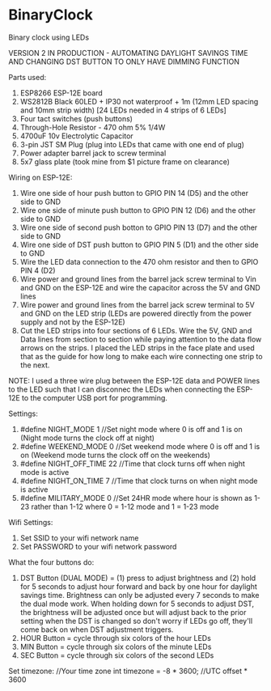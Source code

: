 # BinaryClock
 Binary clock using LEDs

VERSION 2 IN PRODUCTION - AUTOMATING DAYLIGHT SAVINGS TIME AND CHANGING DST BUTTON TO ONLY HAVE DIMMING FUNCTION

Parts used:
1. ESP8266 ESP-12E board
2. WS2812B Black 60LED + IP30 not waterproof + 1m (12mm LED spacing and 10mm strip width) [24 LEDs needed in 4 strips of 6 LEDs]
3. Four tact switches (push buttons)
4. Through-Hole Resistor - 470 ohm 5% 1/4W
5. 4700uF 10v Electrolytic Capacitor
6. 3-pin JST SM Plug (plug into LEDs that came with one end of plug)
7. Power adapter barrel jack to screw terminal 
8. 5x7 glass plate (took mine from $1 picture frame on clearance)

Wiring on ESP-12E:
1. Wire one side of hour push button to GPIO PIN 14 (D5) and the other side to GND
2. Wire one side of minute push button to GPIO PIN 12 (D6) and the other side to GND
3. Wire one side of second push botton to GPIO PIN 13 (D7) and the other side to GND
4. Wire one side of DST push button to GPIO PIN 5 (D1) and the other side to GND 
5. Wire the LED data connection to the 470 ohm resistor and then to GPIO PIN 4 (D2)
6. Wire power and ground lines from the barrel jack screw terminal to Vin and GND on the ESP-12E and wire the capacitor across the 5V and GND lines
7. Wire power and ground lines from the barrel jack screw terminal to 5V and GND on the LED strip (LEDs are powered directly from the power supply and not by the ESP-12E)
8. Cut the LED strips into four sections of 6 LEDs.  Wire the 5V, GND and Data lines from section to section while paying attention to the data flow arrows on the strips.  I placed the LED strips in the face plate and used that as the guide for how long to make each wire connecting one strip to the next.

NOTE: I used a three wire plug between the ESP-12E data and POWER lines to the LED such that I can disconnec the LEDs when connecting the ESP-12E to the computer USB port for programming.

Settings:
1. #define NIGHT_MODE        1     //Set night mode where 0 is off and 1 is on (Night mode turns the clock off at night)
2. #define WEEKEND_MODE      0     //Set weekend mode where 0 is off and 1 is on (Weekend mode turns the clock off on the weekends)
3. #define NIGHT_OFF_TIME    22    //Time that clock turns off when night mode is active
4. #define NIGHT_ON_TIME     7     //Time that clock turns on when night mode is active
5. #define MILITARY_MODE     0     //Set 24HR mode where hour is shown as 1-23 rather than 1-12 where 0 = 1-12 mode and 1 = 1-23 mode

Wifi Settings:
1. Set SSID to your wifi network name
2. Set PASSWORD to your wifi network password

What the four buttons do:
1. DST Button (DUAL MODE) = (1) press to adjust brightness and (2) hold for 5 seconds to adjust hour forward and back by one hour for daylight savings time.  Brightness can only be adjusted every 7 seconds to make the dual mode work.  When holding down for 5 seconds to adjust DST, the brightness will be adjusted once but will adjust back to the prior setting when the DST is changed so don't worry if LEDs go off, they'll come back on when DST adjustment triggers.
2. HOUR Button = cycle through six colors of the hour LEDs
3. MIN Button = cycle through six colors of the minute LEDs
4. SEC Button = cycle through six colors of the second LEDs

Set timezone:
//Your time zone
int timezone = -8 * 3600; //UTC offset * 3600
